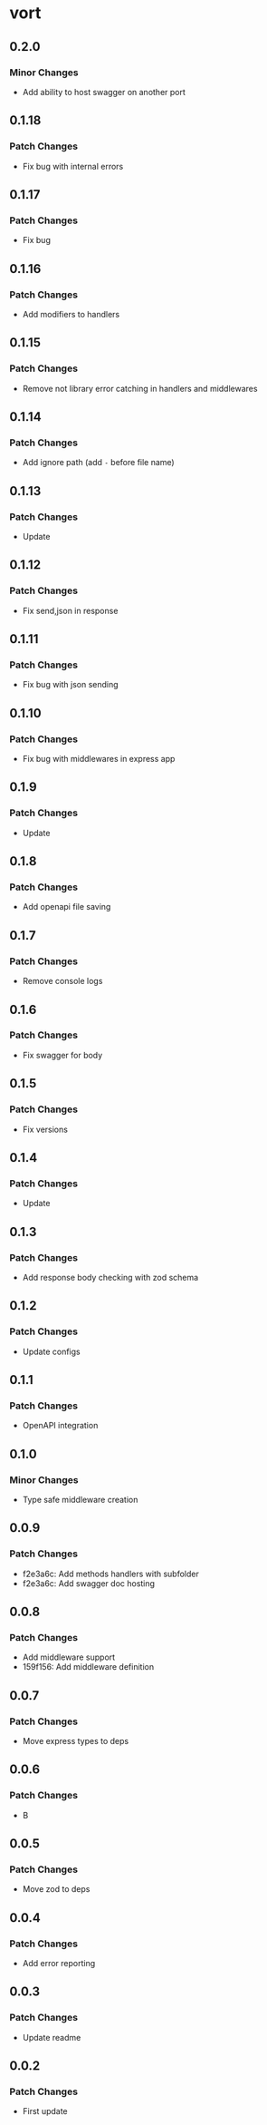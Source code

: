 # vort

## 0.2.0

### Minor Changes

- Add ability to host swagger on another port

## 0.1.18

### Patch Changes

- Fix bug with internal errors

## 0.1.17

### Patch Changes

- Fix bug

## 0.1.16

### Patch Changes

- Add modifiers to handlers

## 0.1.15

### Patch Changes

- Remove not library error catching in handlers and middlewares

## 0.1.14

### Patch Changes

- Add ignore path (add `-` before file name)

## 0.1.13

### Patch Changes

- Update

## 0.1.12

### Patch Changes

- Fix send,json in response

## 0.1.11

### Patch Changes

- Fix bug with json sending

## 0.1.10

### Patch Changes

- Fix bug with middlewares in express app

## 0.1.9

### Patch Changes

- Update

## 0.1.8

### Patch Changes

- Add openapi file saving

## 0.1.7

### Patch Changes

- Remove console logs

## 0.1.6

### Patch Changes

- Fix swagger for body

## 0.1.5

### Patch Changes

- Fix versions

## 0.1.4

### Patch Changes

- Update

## 0.1.3

### Patch Changes

- Add response body checking with zod schema

## 0.1.2

### Patch Changes

- Update configs

## 0.1.1

### Patch Changes

- OpenAPI integration

## 0.1.0

### Minor Changes

- Type safe middleware creation

## 0.0.9

### Patch Changes

- f2e3a6c: Add methods handlers with subfolder
- f2e3a6c: Add swagger doc hosting

## 0.0.8

### Patch Changes

- Add middleware support
- 159f156: Add middleware definition

## 0.0.7

### Patch Changes

- Move express types to deps

## 0.0.6

### Patch Changes

- B

## 0.0.5

### Patch Changes

- Move zod to deps

## 0.0.4

### Patch Changes

- Add error reporting

## 0.0.3

### Patch Changes

- Update readme

## 0.0.2

### Patch Changes

- First update
